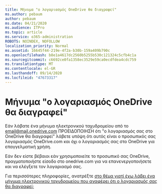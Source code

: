 ```yaml
---
title: Μήνυμα "ο λογαριασμός OneDrive θα διαγραφεί"
ms.author: pebaum
author: pebaum
ms.date: 04/21/2020
ms.audience: ITPro
ms.topic: article
ms.service: o365-administration
ROBOTS: NOINDEX, NOFOLLOW
localization_priority: Normal
ms.assetid: 16645f44-219e-4f2a-b30b-159a409b790c
ms.openlocfilehash: b8e1a4617dc2560b5255b530c121324c5cfb4c1a
ms.sourcegitcommit: c6692ce0fa1358ec3529e59ca0ecdfdea4cdc759
ms.translationtype: MT
ms.contentlocale: el-GR
ms.lasthandoff: 09/14/2020
ms.locfileid: "47673317"
---
```

# <a name="onedrive-account-will-be-deleted-message"></a>Μήνυμα "ο λογαριασμός OneDrive θα διαγραφεί"

Εάν λάβατε ένα μήνυμα ηλεκτρονικού ταχυδρομείου από το email@mail.onedrive.com ΠΡΟΕΙΔΟΠΟΙΗΣΗ ότι "ο λογαριασμός σας στο OneDrive θα διαγραφεί" λάβετε υπόψη ότι αυτός είναι ο προσωπικός σας λογαριασμός OneDrive.com και όχι ο λογαριασμός σας στο OneDrive για επαγγελματική χρήση. 
  
Εάν δεν είστε βέβαιοι εάν χρησιμοποιείτε το προσωπικό σας OneDrive, πραγματοποιήστε είσοδο στο onedrive.com για να επανενεργοποιήσετε και να ελέγξετε τον λογαριασμό σας.
  
Για περισσότερες πληροφορίες, ανατρέξτε [στο θέμα γιατί έχω λάβει ένα μήνυμα ηλεκτρονικού ταχυδρομείου που αναφέρει ότι ο λογαριασμός σας θα διαγραφεί;](https://go.microsoft.com/fwlink/?linkid=2036151&amp;clcid=0x409)
  


